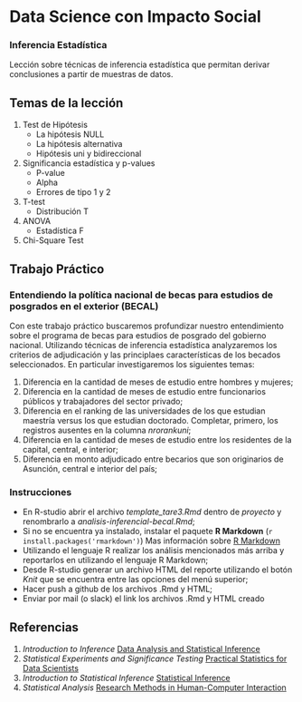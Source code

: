 # Data Science con Impacto Social

### Inferencia Estadística

Lección sobre técnicas de inferencia estadística que permitan derivar conclusiones a partir de muestras de datos.

## Temas de la lección

1. Test de Hipótesis
	+ La hipótesis NULL
	+ La hipótesis alternativa
	+ Hipótesis uni y bidireccional
2. Significancia estadística y p-values
	+ P-value
	+ Alpha
	+ Errores de tipo 1 y 2
3. T-test
	+ Distribución T
4. ANOVA
	+ Estadística F
5. Chi-Square Test


## Trabajo Práctico

### Entendiendo la política nacional de becas para estudios de posgrados en el exterior (BECAL)

Con este trabajo práctico buscaremos profundizar nuestro entendimiento sobre el programa de becas para estudios de posgrado del gobierno nacional. Utilizando técnicas de inferencia estadística analyzaremos los criterios de adjudicación y las principlaes características de los becados seleccionados. En particular investigaremos los siguientes temas:

1. Diferencia en la cantidad de meses de estudio entre hombres y mujeres;
2. Diferencia en la cantidad de meses de estudio entre funcionarios públicos y trabajadores del sector privado;
3. Diferencia en el ranking de las universidades de los que estudian maestría versus los que estudian doctorado. Completar, primero, los registros ausentes en la columna _nrorankuni_;
4. Diferencia en la cantidad de meses de estudio entre los residentes de la capital, central, e interior;
5. Diferencia en monto adjudicado entre becarios que son originarios de Asunción, central e interior del país;

### Instrucciones

* En R-studio abrir el archivo _template_tare3.Rmd_ dentro de _proyecto_ y renombrarlo a _analisis-inferencial-becal.Rmd_;
* Si no se encuentra ya instalado, instalar el paquete **R Markdown** (`r install.packages('rmarkdown')`) Mas información sobre [R Markdown](http://rmarkdown.rstudio.com/lesson-1.html)
* Utilizando el lenguaje R realizar los análisis mencionados más arriba y reportarlos en utilizando el lenguaje R Markdown;
* Desde R-studio generar un archivo HTML del reporte utilizando el botón _Knit_ que se encuentra entre las opciones del menú superior;
* Hacer push a github de los archivos .Rmd y HTML;
* Enviar por mail (o slack) el link los archivos .Rmd y HTML creado

## Referencias

1. _Introduction to Inference_ [Data Analysis and Statistical Inference](https://www.dropbox.com/s/7rgna7g7alcklir/lecture_slides-unit1_part3_1_sim_inference.pdf?dl=0)
2. _Statistical Experiments and Significance Testing_ [Practical Statistics for Data Scientists](https://www.amazon.com/Practical-Statistics-Data-Scientists-Essential/dp/1491952962/ref=sr_1_1?s=books&ie=UTF8&qid=1504535426&sr=1-1&keywords=practical+statistics+for+data+scientists)
3. _Introduction to Statistical Inference_ [Statistical Inference](https://github.com/DataScienceSpecialization/courses/blob/master/06_StatisticalInference/01_01_Introduction/index.Rmd)
4. _Statistical Analysis_ [Research Methods in Human-Computer Interaction](https://www.amazon.com/Research-Methods-Human-Computer-Interaction-Second/dp/0128053909/ref=sr_1_1?ie=UTF8&qid=1504800385&sr=8-1&keywords=Research+Methods+in+Human-Computer+Interaction)